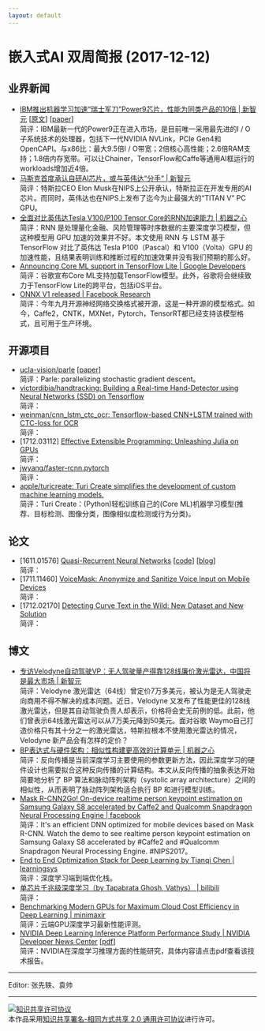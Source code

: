 ```yaml
---
layout: default
---
```


# 嵌入式AI 双周简报 (2017-12-12)

## 业界新闻

- [IBM推出机器学习加速“瑞士军刀”Power9芯片，性能为同类产品的10倍 | 新智元](https://mp.weixin.qq.com/s?timestamp=1513062415&src=3&ver=1&signature=fTQ93DETY2RWqbThhgdlcBlBx4tfraHNaizVJ4n-G5h4vphOJrIfT*OtM6NhvEmL1oYVtn1LYgKMeIWKD9NX77SYNFLAofIAMOV-dPGWrDJ01xT3Hca7zaXnyEZbacX58hEB5UBkSYgyiVjBOvczEU1vPh8sY4CVUm2eQvPVskE=) [[原文](https://www.ibm.com/blogs/research/2017/12/10x-faster-using-gpu/)] [[paper](https://arxiv.org/abs/1708.05357)] <br />
简评：IBM最新一代的Power9正在进入市场，是目前唯一采用最先进的I / O子系统技术的处理器，包括下一代NVIDIA NVLink，PCIe Gen4和OpenCAPI。与x86比：最大9.5倍I / O带宽；2倍核心高性能；2.6倍RAM支持；1.8倍内存宽带。可以让Chainer，TensorFlow和Caffe等通用AI框运行的workloads增加近4倍。
- [马斯克首度承认自研AI芯片，或与英伟达“分手“ | 新智元](https://mp.weixin.qq.com/s?timestamp=1513062408&src=3&ver=1&signature=fTQ93DETY2RWqbThhgdlcBq1RqsL571fcPqXLNCeQ5RaGAnW4migmjYgbzZ0hKekbWTdE1idDJoFbARX5zUbSjC5dKYcQorRG6rvmpvr0tWawDwFudYkM*fi3DjMvl8sdbd7uEj2udk37OOZP3p0JGja29AypFVRTasFZ5F6ODk=) <br />
简评：特斯拉CEO Elon Musk在NIPS上公开承认，特斯拉正在开发专用的AI芯片。而同时，英伟达也在NIPS上发布了迄今为止最强大的“TITAN V” PC GPU。
- [全面对比英伟达Tesla V100/P100 Tensor Core的RNN加速能力 | 机器之心](https://mp.weixin.qq.com/s?timestamp=1513064452&src=3&ver=1&signature=fTQ93DETY2RWqbThhgdlcHCPhAS9hfeG3*KZPXWTck9Jbvjq*MoXpnIbzJ5b1w8x81SbAUlxwsFMnnf*RHj-o*sxTW9KUv508uyYMXZIUp2r6MCM3H3GZu-6tGUYDUljYOn2pPUrzWqRZJlN3-hWvqmEuRrkFXVh1VNLEwl83*o=) <br />
简评：RNN 是处理量化金融、风险管理等时序数据的主要深度学习模型，但这种模型用 GPU 加速的效果并不好。本文使用 RNN 与 LSTM 基于 TensorFlow 对比了英伟达 Tesla P100（Pascal）和 V100（Volta）GPU 的加速性能，且结果表明训练和推断过程的加速效果并没有我们预期的那么好。
- [Announcing Core ML support in TensorFlow Lite | Google Developers](https://developers.googleblog.com/2017/12/announcing-core-ml-support.html) <br />
简评：谷歌宣布Core ML支持加载TensorFlow模型。此外，谷歌将会继续致力于TensorFlow Lite的跨平台，包括iOS平台。
- [ONNX V1 released | Facebook Research](https://research.fb.com/onnx-v1-released/) <br />
简评：今年九月开源神经网络交换格式被开源，这是一种开源的模型格式。如今，Caffe2，CNTK，MXNet，Pytorch，TensorRT都已经支持该模型格式，且可用于生产环境。


## 开源项目

- [ucla-vision/parle](https://github.com//ucla-vision/parle) [[paper](https://arxiv.org/abs/1707.00424)] <br />
简评：Parle: parallelizing stochastic gradient descent。
- [victordibia/handtracking: Building a Real-time Hand-Detector using Neural Networks (SSD) on Tensorflow](https://github.com//victordibia/handtracking) <br />
简评：
- [weinman/cnn_lstm_ctc_ocr: Tensorflow-based CNN+LSTM trained with CTC-loss for OCR](https://github.com//weinman/cnn_lstm_ctc_ocr) <br />
简评：
- [1712.03112] [Effective Extensible Programming: Unleashing Julia on GPUs](https://arxiv.org/abs/1712.03112) <br />
简评：
- [jwyang/faster-rcnn.pytorch](https://github.com//jwyang/faster-rcnn.pytorch) <br />
简评：
- [apple/turicreate: Turi Create simplifies the development of custom machine learning models.](https://github.com//apple/turicreate) <br />
简评：Turi Create：(Python)轻松训练自己的(Core ML)机器学习模型(推荐、目标检测、图像分类，图像相似度检测或行为分类)。


## 论文

- [1611.01576] [Quasi-Recurrent Neural Networks](https://arxiv.org/abs/1611.01576) [[code](https://github.com//JayParks/quasi-rnn)] [[blog](https://einstein.ai/research/new-neural-network-building-block-allows-faster-and-more-accurate-text-understanding)] <br />
简评：
- [1711.11460] [VoiceMask: Anonymize and Sanitize Voice Input on Mobile Devices](https://arxiv.org/abs/1711.11460) <br />
简评：
- [1712.02170] [Detecting Curve Text in the Wild: New Dataset and New Solution](https://arxiv.org/abs/1712.02170) <br />
简评：


## 博文

- [专访Velodyne自动驾驶VP：无人驾驶量产得靠128线廉价激光雷达，中国将是最大市场 | 新智元](https://mp.weixin.qq.com/s?timestamp=1513062415&src=3&ver=1&signature=fTQ93DETY2RWqbThhgdlcBlBx4tfraHNaizVJ4n-G5h4vphOJrIfT*OtM6NhvEmL1oYVtn1LYgKMeIWKD9NX72BBait0OkwXLIUNLsq5Wx5JiXoMrkvOW1atct-sHpmprfsbOcbK1-f99z*AGa2KSIKSvAgCufC0u0ukOOjq3IU=) <br />
简评：Velodyne 激光雷达（64线）曾定价7万多美元，被认为是无人驾驶走向商用不得不解决的成本问题。近日，Velodyne 又发布了性能更佳的128线激光雷达，但是其自动驾驶负责人却表示，价格将会史无前例的低。此前，他们曾表示64线激光雷达可以从7万美元降到50美元。面对谷歌 Waymo自己打造价格只有其十分之一的激光雷达，特斯拉根本不使用激光雷达的情况，Velodyne 新产品会有怎样的定价？
- [BP表达式与硬件架构：相似性构建更高效的计算单元 | 机器之心](https://mp.weixin.qq.com/s?timestamp=1513064452&src=3&ver=1&signature=fTQ93DETY2RWqbThhgdlcHCPhAS9hfeG3*KZPXWTck9Jbvjq*MoXpnIbzJ5b1w8x81SbAUlxwsFMnnf*RHj-o0JQgtuHqHM5e0uwRhAARDuTRQ2*uQEkHAhEDc6J2-WRuPUoWK*EVrFnn8ZlIXl*Qwa-FMvr91vZvIdqaRvfiv8=) <br />
简评：反向传播是当前深度学习主要使用的参数更新方法，因此深度学习的硬件设计也需要拟合这种反向传播的计算结构。本文从反向传播的抽象表达开始简要地分析了 BP 算法和脉动阵列架构（systolic array architecture）之间的相似性，从而表明了脉动阵列架构适合执行 BP 和进行模型训练。
- [Mask R-CNN2Go! On-device realtime person keypoint estimation on Samsung Galaxy S8 accelerated by Caffe2 and Qualcomm Snapdragon Neural Processing Engine | facebook](https://weibo.com/tv/v/FyzglwpK0) <br />
简评：It's an efficient DNN optimized for mobile devices based on Mask R-CNN. Watch the demo to see realtime person keypoint estimation on Samsung Galaxy S8 accelerated by #Caffe2 and #Qualcomm Snapdragon Neural Processing Engine. #NIPS2017。
- [End to End Optimization Stack for Deep Learning by Tianqi Chen | learningsys](http://learningsys.org/nips17/assets/slides/TVM-MLSys-NIPS17.pdf) <br />
简评：深度学习端到端优化栈。
- [单芯片千兆级深度学习（by Tapabrata Ghosh, Vathys） | bilibili](https://www.bilibili.com/video/av17077920/) <br />
简评：
- [Benchmarking Modern GPUs for Maximum Cloud Cost Efficiency in Deep Learning | minimaxir](http://minimaxir.com/2017/11/benchmark-gpus/) <br />
简评：云端GPU深度学习最新性能评测。
- [NVIDIA Deep Learning Inference Platform Performance Study | NVIDIA Developer News Center](https://news.developer.nvidia.com/nvidia-deep-learning-inference-platform-performance-study/) [[pdf](https://images.nvidia.com/content/pdf/inference-technical-overview.pdf)] <br />
简评：NVIDIA在深度学习推理方面的性能研究，具体内容请点击pdf查看该技术报告。


----

Editor: 张先轶、袁帅

----

<a rel="license" href="http://creativecommons.org/licenses/by-sa/2.0/"><img alt="知识共享许可协议" style="border-width:0" src="https://i.creativecommons.org/l/by-sa/2.0/88x31.png" /></a><br />本作品采用<a rel="license" href="http://creativecommons.org/licenses/by-sa/2.0/">知识共享署名-相同方式共享 2.0 通用许可协议</a>进行许可。

